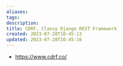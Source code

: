```yaml
---
aliases: 
tags: 
description:
title: CDRF, Classy Django REST Framework
created: 2023-07-28T10:45:13
updated: 2023-07-28T10:45:16
---
```

- <https://www.cdrf.co/>
